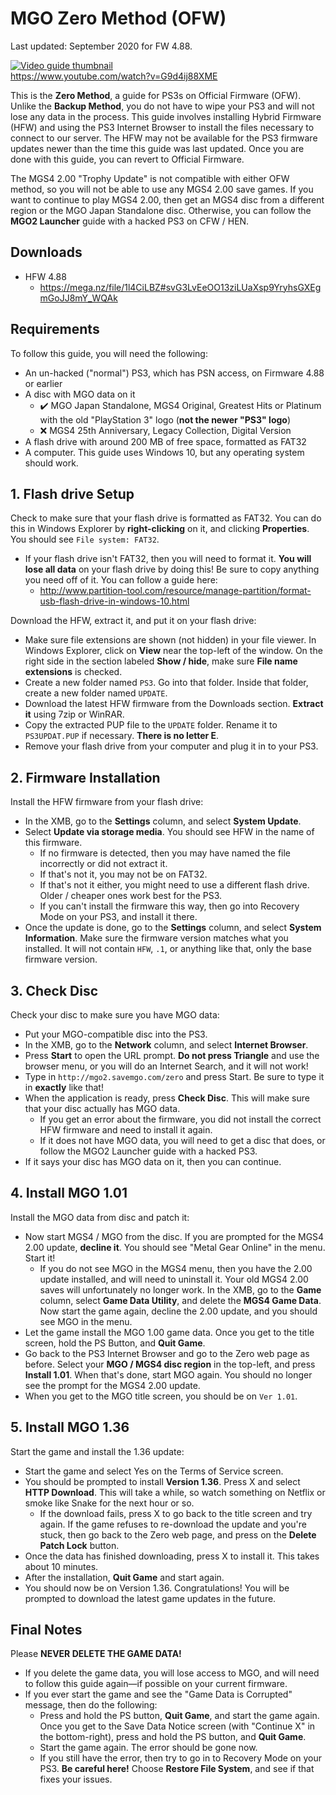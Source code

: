 # MGO Zero Method (OFW)

Last updated: September 2020 for FW 4.88.

[![Video guide thumbnail](https://img.youtube.com/vi/G9d4ij88XME/sddefault.jpg)](https://www.youtube.com/watch?v=G9d4ij88XME)  \
<https://www.youtube.com/watch?v=G9d4ij88XME>

This is the **Zero Method**, a guide for PS3s on Official Firmware (OFW). Unlike the **Backup Method**, you do not have to wipe your PS3 and will not lose any data in the process. This guide involves installing Hybrid Firmware (HFW) and using the PS3 Internet Browser to install the files necessary to connect to our server. The HFW may not be available for the PS3 firmware updates newer than the time this guide was last updated. Once you are done with this guide, you can revert to Official Firmware.

The MGS4 2.00 "Trophy Update" is not compatible with either OFW method, so you will not be able to use any MGS4 2.00 save games. If you want to continue to play MGS4 2.00, then get an MGS4 disc from a different region or the MGO Japan Standalone disc. Otherwise, you can follow the **MGO2 Launcher** guide with a hacked PS3 on CFW / HEN.


## Downloads

* HFW 4.88
  * <https://mega.nz/file/1l4CiLBZ#svG3LvEeOO13ziLUaXsp9YryhsGXEgmGoJJ8mY_WQAk>


## Requirements

To follow this guide, you will need the following:

* An un-hacked ("normal") PS3, which has PSN access, on Firmware 4.88 or earlier
* A disc with MGO data on it
    * &#10004;&#65039; MGO Japan Standalone, MGS4 Original, Greatest Hits or Platinum with the old "PlayStation 3" logo (**not the newer "PS3" logo**)
    * &#10060; MGS4 25th Anniversary, Legacy Collection, Digital Version
* A flash drive with around 200 MB of free space, formatted as FAT32
* A computer. This guide uses Windows 10, but any operating system should work.


## 1. Flash drive Setup

Check to make sure that your flash drive is formatted as FAT32. You can do this in Windows Explorer by **right-clicking** on it, and clicking **Properties**. You should see `File system: FAT32`.
* If your flash drive isn't FAT32, then you will need to format it. **You will lose all data** on your flash drive by doing this! Be sure to copy anything you need off of it. You can follow a guide here:
  * <http://www.partition-tool.com/resource/manage-partition/format-usb-flash-drive-in-windows-10.html>

Download the HFW, extract it, and put it on your flash drive:

* Make sure file extensions are shown (not hidden) in your file viewer. In Windows Explorer, click on **View** near the top-left of the window. On the right side in the section labeled **Show / hide**, make sure **File name extensions** is checked.
* Create a new folder named `PS3`. Go into that folder. Inside that folder, create a new folder named `UPDATE`.
* Download the latest HFW firmware from the Downloads section. **Extract it** using 7zip or WinRAR.
* Copy the extracted PUP file to the `UPDATE` folder. Rename it to `PS3UPDAT.PUP` if necessary. **There is no letter E**.
* Remove your flash drive from your computer and plug it in to your PS3.


## 2. Firmware Installation

Install the HFW firmware from your flash drive:

* In the XMB, go to the **Settings** column, and select **System Update**.
* Select **Update via storage media**. You should see HFW in the name of this firmware.
    * If no firmware is detected, then you may have named the file incorrectly or did not extract it.
    * If that's not it, you may not be on FAT32.
    * If that's not it either, you might need to use a different flash drive. Older / cheaper ones work best for the PS3.
    * If you can't install the firmware this way, then go into Recovery Mode on your PS3, and install it there.
* Once the update is done, go to the **Settings** column, and select **System Information**. Make sure the firmware version matches what you installed. It will not contain `HFW`, `.1`, or anything like that, only the base firmware version.

## 3. Check Disc

Check your disc to make sure you have MGO data:

* Put your MGO-compatible disc into the PS3.
* In the XMB, go to the **Network** column, and select **Internet Browser**.
* Press **Start** to open the URL prompt. **Do not press Triangle** and use the browser menu, or you will do an Internet Search, and it will not work!
* Type in `http://mgo2.savemgo.com/zero` and press Start. Be sure to type it in **exactly** like that!
* When the application is ready, press **Check Disc**. This will make sure that your disc actually has MGO data.
    * If you get an error about the firmware, you did not install the correct HFW firmware and need to install it again.
    * If it does not have MGO data, you will need to get a disc that does, or follow the MGO2 Launcher guide with a hacked PS3.
* If it says your disc has MGO data on it, then you can continue.


## 4. Install MGO 1.01

Install the MGO data from disc and patch it:

* Now start MGS4 / MGO from the disc. If you are prompted for the MGS4 2.00 update, **decline it**. You should see "Metal Gear Online" in the menu. Start it!
    * If you do not see MGO in the MGS4 menu, then you have the 2.00 update installed, and will need to uninstall it. Your old MGS4 2.00 saves will unfortunately no longer work. In the XMB, go to the **Game** column, select **Game Data Utility**, and delete the **MGS4 Game Data**. Now start the game again, decline the 2.00 update, and you should see MGO in the menu.
* Let the game install the MGO 1.00 game data. Once you get to the title screen, hold the PS Button, and **Quit Game**.
* Go back to the PS3 Internet Browser and go to the Zero web page as before. Select your **MGO / MGS4 disc region** in the top-left, and press **Install 1.01**. When that's done, start MGO again. You should no longer see the prompt for the MGS4 2.00 update.
* When you get to the MGO title screen, you should be on `Ver 1.01`.


## 5. Install MGO 1.36

Start the game and install the 1.36 update:

* Start the game and select Yes on the Terms of Service screen.
* You should be prompted to install **Version 1.36**. Press X and select **HTTP Download**. This will take a while, so watch something on Netflix or smoke like Snake for the next hour or so.
    * If the download fails, press X to go back to the title screen and try again. If the game refuses to re-download the update and you're stuck, then go back to the Zero web page, and press on the **Delete Patch Lock** button.
* Once the data has finished downloading, press X to install it. This takes about 10 minutes.
* After the installation, **Quit Game** and start again.
* You should now be on Version 1.36. Congratulations! You will be prompted to download the latest game updates in the future.

## Final Notes

Please **NEVER DELETE THE GAME DATA!**

* If you delete the game data, you will lose access to MGO, and will need to follow this guide again&mdash;if possible on your current firmware.
* If you ever start the game and see the "Game Data is Corrupted" message, then do the following:
    * Press and hold the PS button, **Quit Game**, and start the game again. Once you get to the Save Data Notice screen (with "Continue X" in the bottom-right), press and hold the PS button, and **Quit Game**.
    * Start the game again. The error should be gone now.
    * If you still have the error, then try to go in to Recovery Mode on your PS3. **Be careful here!** Choose **Restore File System**, and see if that fixes your issues.
